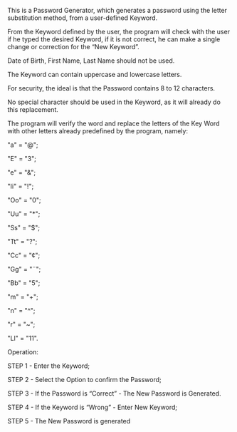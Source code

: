 This is a Password Generator, which generates a password using the letter substitution method, from a user-defined Keyword.

From the Keyword defined by the user, the program will check with the user if he typed the desired Keyword, if it is not correct, he can make a single change or correction for the “New Keyword”.

Date of Birth, First Name, Last Name should not be used.

The Keyword can contain uppercase and lowercase letters.

For security, the ideal is that the Password contains 8 to 12 characters.

No special character should be used in the Keyword, as it will already do this replacement.

The program will verify the word and replace the letters of the Key Word with other letters already predefined by the program, namely:

"a" = "@";

"E" = "3";

"e" = "&";

"Ii" = "!";

"Oo" = "0";

"Uu" = "*";

"Ss" = "$";

"Tt" = "?";

"Cc" = "¢";

"Gg" = "¨";

"Bb" = "5";

"m" = "+";

"n" = "^";

"r" = "~";

"Ll" = "11".

Operation:

STEP 1 - Enter the Keyword;

STEP 2 - Select the Option to confirm the Password;

STEP 3 - If the Password is “Correct” - The New Password is Generated.

STEP 4 - If the Keyword is “Wrong” - Enter New Keyword;

STEP 5 - The New Password is generated
